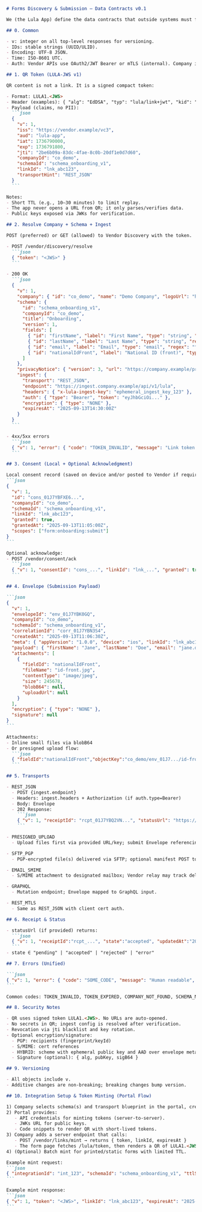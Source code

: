 
````markdown name=entities.md
# Forms Discovery & Submission – Data Contracts v0.1

We (the Lula App) define the data contracts that outside systems must follow. A QR contains a signed token, not a raw link. The app verifies the token, resolves schema + ingest configuration, renders [...]

## 0. Common

- v: integer on all top-level responses for versioning.
- IDs: stable strings (UUID/ULID).
- Encoding: UTF-8 JSON.
- Time: ISO-8601 UTC.
- Auth: Vendor APIs use OAuth2/JWT Bearer or mTLS (internal). Company ingest varies by transport.

## 1. QR Token (LULA‑JWS v1)

QR content is not a link. It is a signed compact token:

- Format: LULA1.<JWS>
- Header (examples): { "alg": "EdDSA", "typ": "lula/link+jwt", "kid": "key-2025-01" }
- Payload (claims, no PII):
  ```json
  {
    "v": 1,
    "iss": "https://vendor.example/vc3",
    "aud": "lula-app",
    "iat": 1736790000,
    "exp": 1736791800,
    "jti": "2be6b09a-83dc-4fae-8c0b-20df1e0d7d60",
    "companyId": "co_demo",
    "schemaId": "schema_onboarding_v1",
    "linkId": "lnk_abc123",
    "transportHint": "REST_JSON"
  }
  ```

Notes:
- Short TTL (e.g., 10–30 minutes) to limit replay.
- The app never opens a URL from QR; it only parses/verifies data.
- Public keys exposed via JWKs for verification.

## 2. Resolve Company + Schema + Ingest

POST (preferred) or GET (allowed) to Vendor Discovery with the token.

- POST /vendor/discovery/resolve
  ```json
  { "token": "<JWS>" }
  ```

- 200 OK
  ```json
  {
    "v": 1,
    "company": { "id": "co_demo", "name": "Demo Company", "logoUrl": "https://cdn.vendor.example/logos/co_demo.png" },
    "schema": {
      "id": "schema_onboarding_v1",
      "companyId": "co_demo",
      "title": "Onboarding",
      "version": 1,
      "fields": [
        { "id": "firstName", "label": "First Name", "type": "string", "required": true, "placeholder": "Jane", "helpText": "As per your ID", "source": "vault.identity.firstName" },
        { "id": "lastName", "label": "Last Name", "type": "string", "required": true, "source": "vault.identity.lastName" },
        { "id": "email", "label": "Email", "type": "email", "regex": "^[^@\\s]+@[^@\\s]+\\.[^@\\s]+$", "source": "vault.identity.email" },
        { "id": "nationalIdFront", "label": "National ID (front)", "type": "file", "accept": ["image/jpeg","image/png"] }
      ]
    },
    "privacyNotice": { "version": 3, "url": "https://company.example/privacy" },
    "ingest": {
      "transport": "REST_JSON",
      "endpoint": "https://ingest.company.example/api/v1/lula",
      "headers": { "x-lula-ingest-key": "ephemeral_ingest_key_123" },
      "auth": { "type": "Bearer", "token": "eyJhbGciOi..." },
      "encryption": { "type": "NONE" },
      "expiresAt": "2025-09-13T14:30:00Z"
    }
  }
  ```

- 4xx/5xx errors
  ```json
  { "v": 1, "error": { "code": "TOKEN_INVALID", "message": "Link token invalid or expired", "correlationId": "corr_..." } }
  ```

## 3. Consent (Local + Optional Acknowledgment)

Local consent record (saved on device and/or posted to Vendor if required):
```json
{
  "v": 1,
  "id": "cons_01J7YBFXE6...",
  "companyId": "co_demo",
  "schemaId": "schema_onboarding_v1",
  "linkId": "lnk_abc123",
  "granted": true,
  "grantedAt": "2025-09-13T11:05:00Z",
  "scopes": ["form:onboarding:submit"]
}
```

Optional acknowledge:
- POST /vendor/consent/ack
  ```json
  { "v": 1, "consentId": "cons_...", "linkId": "lnk_...", "granted": true }
  ```

## 4. Envelope (Submission Payload)

```json
{
  "v": 1,
  "envelopeId": "env_01J7YBK0GQ",
  "companyId": "co_demo",
  "schemaId": "schema_onboarding_v1",
  "correlationId": "corr_01J7YBN3S4",
  "createdAt": "2025-09-13T11:06:30Z",
  "meta": { "appVersion": "1.0.0", "device": "ios", "linkId": "lnk_abc123" },
  "payload": { "firstName": "Jane", "lastName": "Doe", "email": "jane.doe@example.com", "nationalIdFront": null },
  "attachments": [
    {
      "fieldId": "nationalIdFront",
      "fileName": "id-front.jpg",
      "contentType": "image/jpeg",
      "size": 245678,
      "blobB64": null,
      "uploadUrl": null
    }
  ],
  "encryption": { "type": "NONE" },
  "signature": null
}
```

Attachments:
- Inline small files via blobB64
- Or presigned upload flow:
  ```json
  { "fieldId":"nationalIdFront","objectKey":"co_demo/env_01J7.../id-front.jpg","contentType":"image/jpeg","size":245678 }
  ```

## 5. Transports

- REST_JSON
  - POST {ingest.endpoint}
  - Headers: ingest.headers + Authorization (if auth.type=Bearer)
  - Body: Envelope
  - 202 Response:
    ```json
    { "v": 1, "receiptId": "rcpt_01J7YBQ2VN...", "statusUrl": "https://ingest.company.example/api/v1/receipts/rcpt_..." }
    ```

- PRESIGNED_UPLOAD
  - Upload files first via provided URL/key; submit Envelope referencing objectKey.

- SFTP_PGP
  - PGP-encrypted file(s) delivered via SFTP; optional manifest POST to record receipt.

- EMAIL_SMIME
  - S/MIME attachment to designated mailbox; Vendor relay may track delivery.

- GRAPHQL
  - Mutation endpoint; Envelope mapped to GraphQL input.

- REST_MTLS
  - Same as REST_JSON with client cert auth.

## 6. Receipt & Status

- statusUrl (if provided) returns:
  ```json
  { "v": 1, "receiptId":"rcpt_...", "state":"accepted", "updatedAt":"2025-09-13T11:07:10Z", "details": null }
  ```
- state ∈ "pending" | "accepted" | "rejected" | "error"

## 7. Errors (Unified)

```json
{ "v": 1, "error": { "code": "SOME_CODE", "message": "Human readable", "correlationId": "corr_..." } }
```

Common codes: TOKEN_INVALID, TOKEN_EXPIRED, COMPANY_NOT_FOUND, SCHEMA_NOT_FOUND, INGEST_UNAVAILABLE, INGEST_UNAUTHORIZED, PAYLOAD_INVALID, ATTACHMENT_TOO_LARGE.

## 8. Security Notes

- QR uses signed token LULA1.<JWS>. No URLs are auto-opened.
- No secrets in QR; ingest config is resolved after verification.
- Revocation via jti blacklist and key rotation.
- Optional encryption/signature:
  - PGP: recipients (fingerprint/keyId)
  - S/MIME: cert references
  - HYBRID: scheme with ephemeral public key and AAD over envelope meta
  - Signature (optional): { alg, pubKey, sigB64 }

## 9. Versioning

- All objects include v.
- Additive changes are non-breaking; breaking changes bump version.

## 10. Integration Setup & Token Minting (Portal Flow)

1) Company selects schema(s) and transport blueprint in the portal, creating an integrationId.
2) Portal provides:
   - API credentials for minting tokens (server-to-server).
   - JWKs URL for public keys.
   - Code snippets to render QR with short‑lived tokens.
3) Company adds a server endpoint that calls:
   - POST /vendor/links/mint → returns { token, linkId, expiresAt }
   - The form page fetches /lula/token, then renders a QR of LULA1.<JWS>.
4) (Optional) Batch mint for printed/static forms with limited TTL.

Example mint request:
```json
{ "integrationId": "int_123", "schemaId": "schema_onboarding_v1", "ttlSeconds": 1800, "context": { "campaignId": "Q3" } }
```

Example mint response:
```json
{ "v": 1, "token": "<JWS>", "linkId": "lnk_abc123", "expiresAt": "2025-09-13T14:30:00Z" }
```

